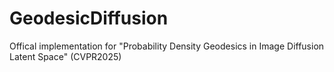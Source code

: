 # GeodesicDiffusion
Offical implementation for "Probability Density Geodesics in Image Diffusion Latent Space" (CVPR2025)
